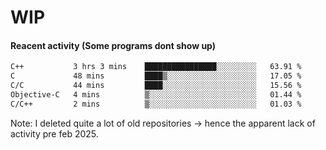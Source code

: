 # WIP

#### Reacent activity (Some programs dont show up)
<!--START_SECTION:waka-->

```txt
C++           3 hrs 3 mins    ████████████████░░░░░░░░░   63.91 %
C             48 mins         ████▒░░░░░░░░░░░░░░░░░░░░   17.05 %
C/C           44 mins         ████░░░░░░░░░░░░░░░░░░░░░   15.56 %
Objective-C   4 mins          ▒░░░░░░░░░░░░░░░░░░░░░░░░   01.44 %
C/C++         2 mins          ▒░░░░░░░░░░░░░░░░░░░░░░░░   01.03 %
```

<!--END_SECTION:waka-->

Note: I deleted quite a lot of old repositories -> hence the apparent lack of activity pre feb 2025.
